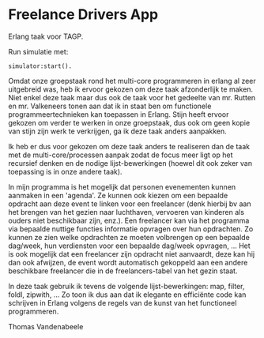 # Freelance Drivers App
Erlang taak voor TAGP.

Run simulatie met:

```
simulator:start().
```

Omdat onze groepstaak rond het multi-core programmeren in erlang al zeer uitgebreid was, heb ik ervoor gekozen om deze taak afzonderlijk te maken.
Niet enkel deze taak maar dus ook de taak voor het gedeelte van mr. Rutten en mr. Valkeneers tonen aan dat ik in staat ben om functionele programmeertechnieken kan toepassen in Erlang.
Stijn heeft ervoor gekozen om verder te werken in onze groepstaak, dus ook om geen kopie van stijn zijn werk te verkrijgen, ga ik deze taak anders aanpakken.

Ik heb er dus voor gekozen om deze taak anders te realiseren dan de taak met de multi-core/processen aanpak zodat de focus meer ligt op het recursief denken en de nodige lijst-bewerkingen (hoewel dit ook zeker van toepassing is in onze andere taak). 

In mijn programma is het mogelijk dat personen evenementen kunnen aanmaken in een 'agenda'. Ze kunnen ook kiezen om een bepaalde opdracht aan deze event te linken voor een freelancer (denk hierbij bv aan het brengen van het gezien naar luchthaven, vervoeren van kinderen als ouders niet beschikbaar zijn, enz.).
Een freelancer kan via het programma via bepaalde nuttige functies informatie opvragen over hun opdrachten. Zo kunnen ze zien welke opdrachten ze moeten volbrengen op een bepaalde dag/week, hun verdiensten voor een bepaalde dag/week opvragen, ...
Het is ook mogelijk dat een freelancer zijn opdracht niet aanvaardt, deze kan hij dan ook afwijzen, de event wordt automatisch gekoppeld aan een andere beschikbare freelancer die in de freelancers-tabel van het gezin staat.

In deze taak gebruik ik tevens de volgende lijst-bewerkingen: map, filter, foldl, zipwith, ... Zo toon ik dus aan dat ik elegante en efficiënte code kan schrijven in Erlang volgens de regels van de kunst van het functioneel programmeren.

Thomas Vandenabeele